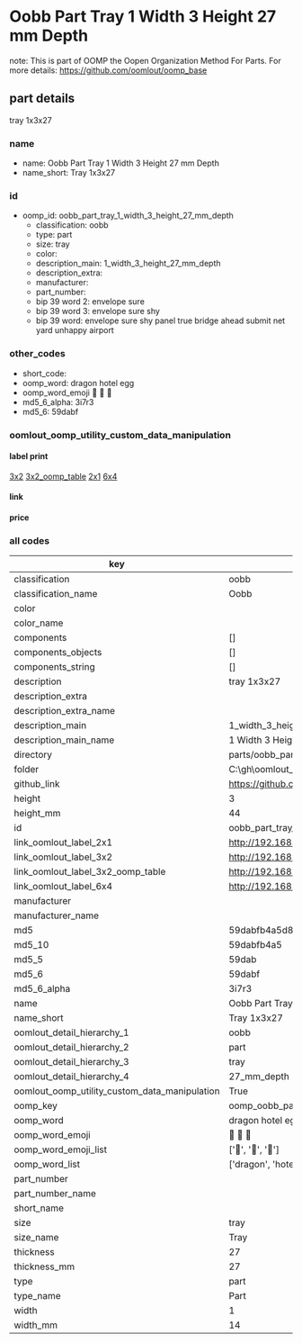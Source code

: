 # Oobb Part Tray 1 Width 3 Height 27 mm Depth  

note: This is part of OOMP the Oopen Organization Method For Parts. For more details: https://github.com/oomlout/oomp_base

##  part details
  



tray 1x3x27



### name
* name: Oobb Part Tray 1 Width 3 Height 27 mm Depth
* name_short: Tray 1x3x27 
### id
* oomp_id: oobb_part_tray_1_width_3_height_27_mm_depth
  * classification: oobb
  * type: part
  * size: tray
  * color: 
  * description_main: 1_width_3_height_27_mm_depth
  * description_extra: 
  * manufacturer: 
  * part_number: 
  * bip 39 word 2: envelope sure
  * bip 39 word 3: envelope sure shy
  * bip 39 word: envelope sure shy panel true bridge ahead submit net yard unhappy airport

### other_codes
* short_code: 
* oomp_word: dragon hotel egg
* oomp_word_emoji :dragon: :hotel: :egg:
* md5_6_alpha: 3i7r3
* md5_6: 59dabf






### oomlout_oomp_utility_custom_data_manipulation
#### label print
[3x2](http://192.168.1.245:1112/?label=oomp%203i7r3)
[3x2_oomp_table](http://192.168.1.108:1112/?label=oomp%203i7r3)
[2x1](http://192.168.1.242:1112/?label=oomp%203i7r3)
[6x4](http://192.168.1.55:1112/?label=oomp%203i7r3)    

#### link

                              

#### price







### all codes 
| key | value |  
| --- | --- |  
| classification | oobb |  
| classification_name | Oobb |  
| color |  |  
| color_name |  |  
| components | [] |  
| components_objects | [] |  
| components_string | [] |  
| description | tray 1x3x27 |  
| description_extra |  |  
| description_extra_name |  |  
| description_main | 1_width_3_height_27_mm_depth |  
| description_main_name | 1 Width 3 Height 27 mm Depth |  
| directory | parts/oobb_part_tray_1_width_3_height_27_mm_depth |  
| folder | C:\gh\oomlout_oobb_version_4_generated_parts\things\oobb_part_tray_1_width_3_height_27_mm_depth |  
| github_link | https://github.com/oomlout/oomlout_oomp_part_src/tree/main/parts/oobb_part_tray_1_width_3_height_27_mm_depth |  
| height | 3 |  
| height_mm | 44 |  
| id | oobb_part_tray_1_width_3_height_27_mm_depth |  
| link_oomlout_label_2x1 | http://192.168.1.242:1112/?label=oomp%203i7r3 |  
| link_oomlout_label_3x2 | http://192.168.1.245:1112/?label=oomp%203i7r3 |  
| link_oomlout_label_3x2_oomp_table | http://192.168.1.108:1112/?label=oomp%203i7r3 |  
| link_oomlout_label_6x4 | http://192.168.1.55:1112/?label=oomp%203i7r3 |  
| manufacturer |  |  
| manufacturer_name |  |  
| md5 | 59dabfb4a5d800a46f74a9f98f36825e |  
| md5_10 | 59dabfb4a5 |  
| md5_5 | 59dab |  
| md5_6 | 59dabf |  
| md5_6_alpha | 3i7r3 |  
| name | Oobb Part Tray 1 Width 3 Height 27 mm Depth |  
| name_short | Tray 1x3x27  |  
| oomlout_detail_hierarchy_1 | oobb |  
| oomlout_detail_hierarchy_2 | part |  
| oomlout_detail_hierarchy_3 | tray |  
| oomlout_detail_hierarchy_4 | 27_mm_depth |  
| oomlout_oomp_utility_custom_data_manipulation | True |  
| oomp_key | oomp_oobb_part_tray_1_width_3_height_27_mm_depth |  
| oomp_word | dragon hotel egg |  
| oomp_word_emoji | :dragon: :hotel: :egg: |  
| oomp_word_emoji_list | [':dragon:', ':hotel:', ':egg:'] |  
| oomp_word_list | ['dragon', 'hotel', 'egg'] |  
| part_number |  |  
| part_number_name |  |  
| short_name |  |  
| size | tray |  
| size_name | Tray |  
| thickness | 27 |  
| thickness_mm | 27 |  
| type | part |  
| type_name | Part |  
| width | 1 |  
| width_mm | 14 |  
